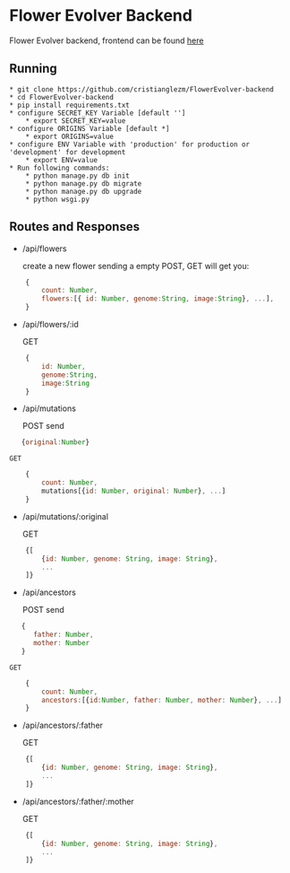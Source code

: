 # Flower Evolver Backend #

Flower Evolver backend, frontend can be found [here](https://github.com/cristianglezm/FlowerEvolver-frontend)

## Running ##

    * git clone https://github.com/cristianglezm/FlowerEvolver-backend
    * cd FlowerEvolver-backend
    * pip install requirements.txt
    * configure SECRET_KEY Variable [default '']
        * export SECRET_KEY=value
    * configure ORIGINS Variable [default *]
        * export ORIGINS=value
    * configure ENV Variable with 'production' for production or 'development' for development
        * export ENV=value
    * Run following commands:
        * python manage.py db init
        * python manage.py db migrate
        * python manage.py db upgrade
        * python wsgi.py

## Routes and Responses ##

* /api/flowers

    create a new flower sending a empty POST, GET will get you:

```javascript
    {
        count: Number,
        flowers:[{ id: Number, genome:String, image:String}, ...],
    }
```
* /api/flowers/:id

    GET

```javascript
    {
        id: Number, 
        genome:String, 
        image:String
    }
```
* /api/mutations

    POST send

```javascript
   {original:Number}
```
    GET

```javascript
    {
        count: Number,
        mutations[{id: Number, original: Number}, ...]
    }
```
* /api/mutations/:original

    GET

```javascript
    {[
        {id: Number, genome: String, image: String},
        ...
    ]}
```
* /api/ancestors

    POST send

```javascript
   {
      father: Number,
      mother: Number
   }
```
    GET

```javascript
    {
        count: Number,
        ancestors:[{id:Number, father: Number, mother: Number}, ...]
    }
```
* /api/ancestors/:father

    GET

```javascript
    {[
        {id: Number, genome: String, image: String},
        ...
    ]}
```
* /api/ancestors/:father/:mother

    GET

```javascript
    {[
        {id: Number, genome: String, image: String},
        ...
    ]}
```
